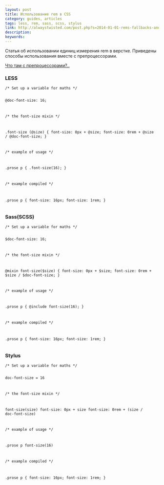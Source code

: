 ```yaml
---
layout: post
title: Использование rem в CSS
category: guides, articles
tags: less, rem, sass, scss, stylus
link: http://alwaystwisted.com/post.php?s=2014-01-01-rems-fallbacks-and-support
description:
keywords:
---
```


<p>Статья об использовании единиц измерения rem в верстке. Приведены способы использования вместе с препроцессорами.</p>
<div class="panel panel-code"><div class="panel-heading"><p class="panel-title"><a href="#collapse_172" data-toggle="collapse" class="local-link">Что там с препроцессорами?..
</a></p></div><div class="panel-collapse collapse" id="collapse_172"><div class="panel-body">
<h3 id="LESS">LESS</h3>
<pre><code>/* Set up a variable for maths */

@doc-font-size: 16;

/* the font-size mixin */

.font-size (@size) {
  font-size: 0px + @size;
  font-size: 0rem + @size / @doc-font-size;
}

/* example of usage */

.prose p {
  .font-size(16);
}

/* example compiled */

.prose p {
  font-size: 16px;
  font-size: 1rem;
}</code></pre>
<h3 id="Sass">Sass(SCSS)</h3>
<pre><code>/* Set up a variable for maths */

$doc-font-size: 16;

/* the font-size mixin */

@mixin font-size($size) {
  font-size: 0px + $size;
  font-size: 0rem + $size / $doc-font-size;
}

/* example of usage */

.prose p {
  @include font-size(16);
}

/* example compiled */

.prose p {
  font-size: 16px;
  font-size: 1rem;
}</code></pre>
<h3 id="Stylus">Stylus</h3>
<pre><code>/* Set up a variable for maths */

doc-font-size = 16

/* the font-size mixin */

font-size(size)
  font-size: 0px + size
  font-size: 0rem + (size / doc-font-size)

/* example of usage */

.prose p
  font-size(16)

/* example compiled */

.prose p {
  font-size: 16px;
  font-size: 1rem;
}</code></pre>
</div></div></div>
